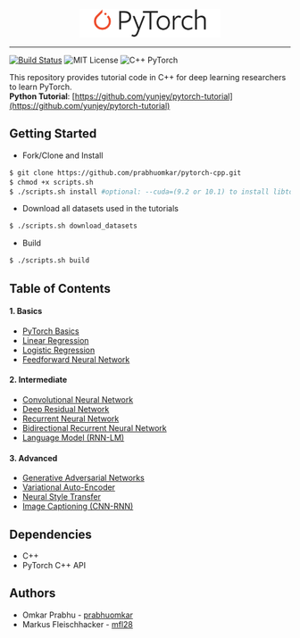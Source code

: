 <p align="center"><img width="50%" src="images/pytorch_logo.svg" /></p>

--------------------------------------------------------------------------------
[![Build Status](https://travis-ci.org/prabhuomkar/pytorch-cpp.svg?branch=master)](https://travis-ci.org/prabhuomkar/pytorch-cpp)
![MIT License](https://img.shields.io/github/license/prabhuomkar/pytorch-cpp)
![C++ PyTorch](https://img.shields.io/badge/c%2B%2B-pytorch-orange) 

This repository provides tutorial code in C++ for deep learning researchers to learn PyTorch.  
**Python Tutorial**: [https://github.com/yunjey/pytorch-tutorial](https://github.com/yunjey/pytorch-tutorial)

## Getting Started
- Fork/Clone and Install
```bash
$ git clone https://github.com/prabhuomkar/pytorch-cpp.git
$ chmod +x scripts.sh
$ ./scripts.sh install #optional: --cuda=(9.2 or 10.1) to install libtorch cuda versions (by default cpu version is installed) 
```
- Download all datasets used in the tutorials
```bash
$ ./scripts.sh download_datasets
```
- Build
```bash
$ ./scripts.sh build
```

## Table of Contents

#### 1. Basics
* [PyTorch Basics](https://github.com/prabhuomkar/pytorch-cpp/tree/master/tutorials/basics/pytorch_basics/main.cpp)
* [Linear Regression](https://github.com/prabhuomkar/pytorch-cpp/tree/master/tutorials/basics/linear_regression/main.cpp)
* [Logistic Regression](https://github.com/prabhuomkar/pytorch-cpp/tree/master/tutorials/basics/logistic_regression/main.cpp)
* [Feedforward Neural Network](https://github.com/prabhuomkar/pytorch-cpp/tree/master/tutorials/basics/feedforward_neural_network/main.cpp)

#### 2. Intermediate
* [Convolutional Neural Network](https://github.com/prabhuomkar/pytorch-cpp/tree/master/tutorials/intermediate/convolutional_neural_network/src/main.cpp)
* [Deep Residual Network](https://github.com/prabhuomkar/pytorch-cpp/tree/master/tutorials/intermediate/deep_residual_network/src/main.cpp)
* [Recurrent Neural Network](https://github.com/prabhuomkar/pytorch-cpp/tree/master/tutorials/intermediate/recurrent_neural_network/src/main.cpp)
* [Bidirectional Recurrent Neural Network](https://github.com/prabhuomkar/pytorch-cpp/tree/master/tutorials/intermediate/bidirectional_recurrent_neural_network/src/main.cpp)
* [Language Model (RNN-LM)](https://github.com/prabhuomkar/pytorch-cpp/tree/master/tutorials/intermediate/language_model/src/main.cpp)

#### 3. Advanced
* [Generative Adversarial Networks](https://github.com/prabhuomkar/pytorch-cpp/tree/master/tutorials/advanced/generative_adversarial_network/main.cpp)
* [Variational Auto-Encoder]()
* [Neural Style Transfer]()
* [Image Captioning (CNN-RNN)]()

## Dependencies
- C++
- PyTorch C++ API

## Authors
- Omkar Prabhu - [prabhuomkar](https://github.com/prabhuomkar)
- Markus Fleischhacker - [mfl28](https://github.com/mfl28)
 
